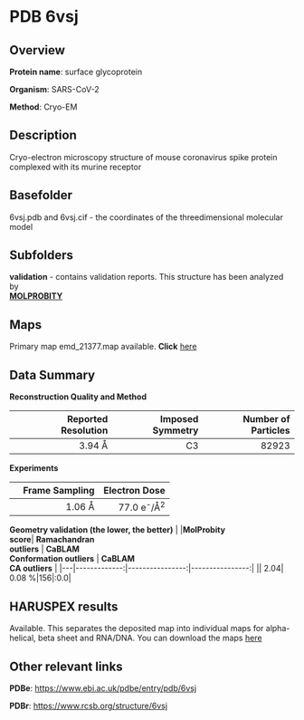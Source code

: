 # PDB 6vsj

## Overview

**Protein name**: surface glycoprotein

**Organism**: SARS-CoV-2

**Method**: Cryo-EM

## Description

Cryo-electron microscopy structure of mouse coronavirus spike protein complexed with its murine receptor

## Basefolder

6vsj.pdb and 6vsj.cif - the coordinates of the threedimensional molecular model

## Subfolders





**validation** - contains validation reports. This structure has been analyzed by <br>  [**MOLPROBITY**](https://github.com/thorn-lab/coronavirus_structural_task_force/tree/master/pdb/surface_glycoprotein/SARS-CoV-2/6vsj/validation/molprobity)    



## Maps

Primary map emd_21377.map available. **Click** [here](http://ftp.wwpdb.org/pub/emdb/structures/EMD-21377/map/) 

## Data Summary
**Reconstruction Quality and Method**

|   | Reported Resolution | Imposed Symmetry | Number of Particles |
|---|-------------:|----------------:|--------------:|
|   |3.94 Å|C3|82923|

**Experiments**

|   | Frame Sampling | Electron Dose |
|---|-------------:|----------------:|
|   |1.06 Å|77.0 e<sup>-</sup>/Å<sup>2</sup>|

**Geometry validation (the lower, the better)**
|   |**MolProbity<br>score**| **Ramachandran<br>outliers** | **CaBLAM<br>Conformation outliers** | **CaBLAM<br>CA outliers** |
|---|-------------:|----------------:|----------------:|
||  2.04|  0.08 %|156|:0.0|

## HARUSPEX results

Available. This separates the deposited map into individual maps for alpha-helical, beta sheet and RNA/DNA. You can download the maps [here](https://zenodo.org/record/3820109)

## Other relevant links 
**PDBe**:  https://www.ebi.ac.uk/pdbe/entry/pdb/6vsj
 
**PDBr**: https://www.rcsb.org/structure/6vsj 
